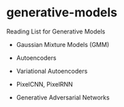 # generative-models
Reading List for Generative Models


- Gaussian Mixture Models (GMM)


- Autoencoders


- Variational Autoencoders


- PixelCNN, PixelRNN


- Generative Adversarial Networks


